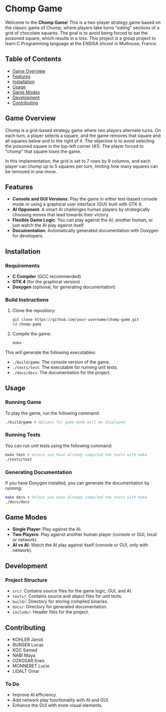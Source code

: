 # Chomp Game

Welcome to the **Chomp Game**! This is a two-player strategy game based on the classic game of Chomp, where players take turns "eating" sections of a grid of chocolate squares. The goal is to avoid being forced to eat the poisoned square, which results in a loss.
This project is a group project to learn C Programming language at the ENSISA shcool in Mulhouse, France.

## Table of Contents

- [Game Overview](#game-overview)
- [Features](#features)
- [Installation](#installation)
- [Usage](#usage)
- [Game Modes](#game-modes)
- [Development](#development)
- [Contributing](#contributing)

## Game Overview

Chomp is a grid-based strategy game where two players alternate turns. On each turn, a player selects a square, and the game removes that square and all squares below and to the right of it. The objective is to avoid selecting the poisoned square in the top-left corner (A1). The player forced to "chomp" that square loses the game.

In this implementation, the grid is set to 7 rows by 9 columns, and each player can chomp up to 5 squares per turn, limiting how many squares can be removed in one move.

## Features

- **Console and GUI Versions**: Play the game in either text-based console mode or using a graphical user interface (GUI) built with GTK 4.
- **AI Opponent**: A smart AI challenges human players by strategically choosing moves that lead towards their victory.
- **Flexible Game Logic**: You can play against the AI, another human, or just watch the AI play against itself.
- **Documentation**: Automatically generated documentation with Doxygen for developers.

## Installation

### Requirements

- **C Compiler** (GCC recommended)
- **GTK 4** (for the graphical version)
- **Doxygen** (optional, for generating documentation)

### Build Instructions

1. Clone the repository:
   ```bash
   git clone https://github.com/your-username/chomp-game.git
   cd chomp-game
   ```

2. Compile the game:
   ```bash
   make
   ```

This will generate the following executables:

- `./build/game`: The console version of the game.
- `./tests/test`: The executable for running unit tests.
- `./docs/docs`: The documentation for the project.

## Usage

### Running Game

To play the game, run the following command:
```bash
./build/game # Options for game mode will be displayed
```

### Running Tests

You can run unit tests using the following command:
```bash
make test # Unless you have already compiled the tests with make
./tests/test
```

### Generating Documentation

If you have Doxygen installed, you can generate the documentation by running:
```bash
make docs # Unless you have already compiled the tests with make
./docs/docs
```

## Game Modes

- **Single Player**: Play against the AI.
- **Two Players**: Play against another human player (console or GUI, local or network).
- **AI vs AI**: Watch the AI play against itself (console or GUI, only with network).

## Development

### Project Structure

- `src/`: Contains source files for the game logic, GUI, and AI.
- `tests/`: Contains source and object files for unit tests.
- `build/`: Directory for storing compiled binaries.
- `docs/`: Directory for generated documentation.
- `include/`: Header files for the project.

## Contributing

- KOHLER Jarod
- RUNSER Lucas
- KOC Samed
- NABI Maya
- OZKOSAR Enes
- MONNERET Lucie
- LIDALT Omar


### To Do

- Improve AI efficiency.
- Add network play functionality with AI and GUI.
- Enhance the GUI with more visual elements.
